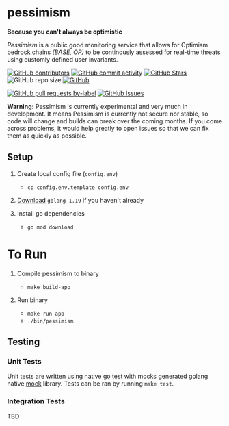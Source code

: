 # pessimism
__Because you can't always be optimistic__

_Pessimism_ is a public good monitoring service that allows for Optimism bedrock chains _(BASE, OP)_ to be continously assessed for real-time threats using customly defined user invariants.


<!-- Badge row 1 - status -->

[![GitHub contributors](https://img.shields.io/github/contributors/base-org/pessimism)](https://github.com/base-org/pessimism/graphs/contributors)
[![GitHub commit activity](https://img.shields.io/github/commit-activity/w/base-org/pessimism)](https://github.com/base-org/pessimism/graphs/contributors)
[![GitHub Stars](https://img.shields.io/github/stars/base-org/pessimism.svg)](https://github.com/base-org/pessimism/stargazers)
![GitHub repo size](https://img.shields.io/github/repo-size/base-org/pessimism)
[![GitHub](https://img.shields.io/github/license/base-org/pessimism?color=blue)](https://github.com/base-org/pessimism/blob/main/LICENSE)

<!-- Badge row 2 - detailed status -->

[![GitHub pull requests by-label](https://img.shields.io/github/issues-pr-raw/base-org/pessimism)](https://github.com/base-org/pessimism/pulls)
[![GitHub Issues](https://img.shields.io/github/issues-raw/base-org/pessimism.svg)](https://github.com/base-org/pessimism/issues)

**Warning:**
Pessimism is currently experimental and very much in development. It means Pessimism is currently not secure nor stable, so code will change and builds can break over the coming months. If you come across problems, it would help greatly to open issues so that we can fix them as quickly as possible.

## Setup
1. Create local config file (`config.env`)
    * `cp config.env.template config.env`

2. [Download](https://go.dev/doc/install) `golang 1.19` if you haven't already

3. Install go dependencies
    * `go mod download`

# To Run
1. Compile pessimism to binary
    * `make build-app`

2. Run binary
    * `make run-app`
    * `./bin/pessimism`

## Testing

### Unit Tests
Unit tests are written using native [go test](https://pkg.go.dev/testing) with mocks generated golang native [mock](https://github.com/golang/mock) library.
Tests can be ran by running `make test`. 

### Integration Tests
TBD
